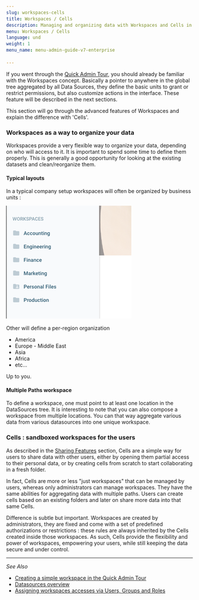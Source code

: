 ```yaml
---
slug: workspaces-cells
title: Workspaces / Cells
description: Managing and organizing data with Workspaces and Cells in Pydio Cells.
menu: Workspaces / Cells
language: und
weight: 1
menu_name: menu-admin-guide-v7-enterprise

---
```

If you went through the [Quick Admin Tour](./quick-admin-tour), you should already be familiar with the Workspaces concept. Basically a pointer to anywhere in the global tree aggregated by all Data Sources, they define the basic units to grant or restrict permissions, but also customize actions in the interface. These feature will be described in the next sections.

This section will go through the advanced features of Workspaces and explain the difference with 'Cells'.

### Workspaces as a way to organize your data

Workspaces provide a very flexible way to organize your data, depending on who will access to it. It is important to spend some time to define them properly. This is generally a good opportunity for looking at the existing datasets and clean/reorganize them. 

#### Typical layouts

In a typical company setup workspaces will often be organized by business units : 

![](../images/5_securing_your_data/workspaces-layouts.png)

Other will define a per-region organization

- America
- Europe - Middle East
- Asia
- Africa
- etc... 

Up to you. 

#### Multiple Paths workspace

To define a workspace, one must point to at least one location in the DataSources tree. It is interesting to note that you can also compose a workspace from multiple locations. You can that way aggregate various data from various datasources into one unique workspace.

### Cells : sandboxed workspaces for the users

As described in the [Sharing Features](./sharing-features) section, Cells are a simple way for users to share data with other users, either by opening them partial access to their personal data, or by creating cells from scratch to start collaborating in a fresh folder. 

In fact, Cells are more or less "just workspaces" that can be managed by users, whereas only administrators can manage workspaces. They have the same abilities for aggregating data with multiple paths. Users can create cells based on an existing folders and later on share more data into that same Cells. 

Difference is subtle but important. Workspaces are created by administrators, they are fixed and come with a set of predefined authorizations or restrictions : these rules are always inherited by the Cells created inside those workspaces. As such, Cells provide the flexibility and power of workspaces, empowering your users, while still keeping the data secure and under control.

------
_See Also_

- [Creating a simple workspace in the Quick Admin Tour](./quick-admin-tour)
- [Datasources overview](./datasources-overview)
- [Assigning workspaces accesses via Users, Groups and Roles](./users-roles-and-groups)